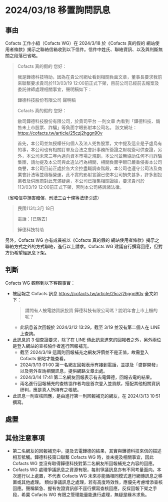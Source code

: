 # 2024/03/18 移置詢問訊息

## 事由

Cofacts 工作小組（Cofacts WG）在 2024/3/18 於《Cofacts 真的假的 網站使用者條款》揭示之聯絡信箱收到以下信件。信件中姓氏、聯絡資訊、以及與判斷無關之段落已省略。

> Cofacts 真的假的 您好：
> 
> 我是鏵德科技特助，因為在貴公司網址看到相關負面文章，董事長要求我前來聯繫要求貴司於113/03/19 12:00前正式下架，目前公司已經前去報案及委託律師處理相關事宜，聲明稿如下：
>
> 鏵德科技股份有限公司 聲明稿
>
> Cofacts 真的假的 您好：
>
> 敝司鏵德科技股份有限公司，於貴司平台 一則文章 內看到「鏵德科技、銷售未上市股票、詐騙」等負面字眼影射本公司名。
> 該文網址：https://cofacts.tw/article/25czj2hggn90v
>
> 首先，本公司並無授權任何個人及法人兜售股票，文中提及這全是子虛烏有的事，本公司也有相關訂單及合法之會計事務所簽證之財稅簽可供查證，另外，本公司未來三年內邁向資本市場之規劃，本公司並無協助任何不肖詐騙集團，請勿提及本公司與此違法行為相關，相關負面字眼已嚴重侵害本公司商譽，本公司目前正處於各大金控盡職調查階段，本公司也遵守公司法及商業會計法等並積極營運，此不實的影射言論已使本公司損失甚多，許多創投業者及供應商對此充滿疑慮，本公司已搜集相關證據，要求貴司於113/03/19 12:00前正式下架，否則本公司將訴諸法律。
>

（省略信中損害賠償、刑法三百十條等法律引述）

> 民國113年3月 18日
>
> 電話：[已隱去]
>
> 鏵德科技特助

另外，Cofacts WG 亦有成員被以《Cofacts 真的假的 網站使用者條款》揭示之聯絡方式之外的方式聯絡，進行以上請求。Cofacts WG 建議自行撰寫回應，但對方仍希望經訊息下架。

## 判斷

Cofacts WG 觀察到以下客觀事實：

- 被回報之 Cofacts 訊息 https://cofacts.tw/article/25czj2hggn90v 全文如下：
  > 請問有人被電訪資訊投資 鏵德科技有限公司嗎？說明年會上市上櫃的呢？
  - 此訊息首次回報於 2024/3/12 13:29，截至 3/19 並沒有第二個人在 LINE 上查詢。
- 此訊息的 3 個查證要求，除了在 LINE 傳此訊息進來的回報者之外，另外兩位是登入網站的查核協作者進行回報補充。
  - 截至 2024/3/19 這兩則回報補充之網友評價並不是正值，故需登入 Cofacts 網站才能查看。
  - 2024/3/13 01:00 第一名網友回報表示有接到電話，並提及「盛群開發」以及另外查詢相關訊息，提供網路文章出處。
  - 2024/3/14 17:41 第二名網友回報表示有去電鏵德，回報去電的結果。
  - 兩名進行回報補充的查核協作者均是首次登入並貢獻，搭配其他相關資訊研判，應是真人所持有之帳號。
- 此訊息一則查核回應，是由進行第一則回報補充的網友，在 2024/3/13 10:51 撰寫。

## 處置



## 其他注意事項
- 第二名網友的回報補充中，提及去電鏵德的結果，其實與鏵德科技來信的描述相互牴觸。鏵德科技窗口聯繫 Cofacts WG 時，並未提及相關事宜，因此 Cofacts WG 並沒有取得鏵德科技對第二名網友所回報補充之內容的回應。
- Cofacts WG 處理爭議訊息之資源有限，每則爭議訊息亦有不同考量面向。本次進行以上處置，不代表 Cofacts WG 未來亦能循相同模式進行網傳訊息之移置或其他處理。
類似爭議訊息之處理，若有高度時效性，應優先考慮增添查核回應。聲稱緊急、握有佐證資訊卻不逕行撰寫查核回應，反採回報下架之手段，希冀 Cofacts WG 有限之管理能量能進行處理，無疑是緣木求魚。

